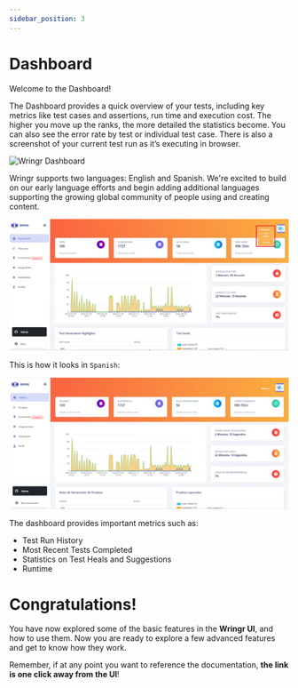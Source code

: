 ```yaml
---
sidebar_position: 3
---
```


# Dashboard

Welcome to the Dashboard!

The Dashboard provides a quick overview of your tests, including key metrics like test cases and assertions, run time and execution cost. The higher you move up the ranks, the more detailed the statistics become. You can also see the error rate by test or individual test case. There is also a screenshot of your current test run as it’s executing in browser.

![Wringr Dashboard](/img/Dashboard.png)


Wringr supports two languages: English and Spanish. We're excited to build on our early language efforts and begin adding additional languages supporting the growing global community of people using and creating content.

![Wringr Dashboard](/img/language.png)

This is how it looks in `Spanish`: 

![Wringr Dashboard](/img/language1.png)


The dashboard provides important metrics such as: 

- Test Run History
- Most Recent Tests Completed
- Statistics on Test Heals and Suggestions
- Runtime



# Congratulations!

You have now explored some of the basic features in the **Wringr UI**, and how to use them. Now you are ready to explore a few advanced features and get to know how they work.

Remember, if at any point you want to reference the documentation, **the link is one click away from the UI**!


